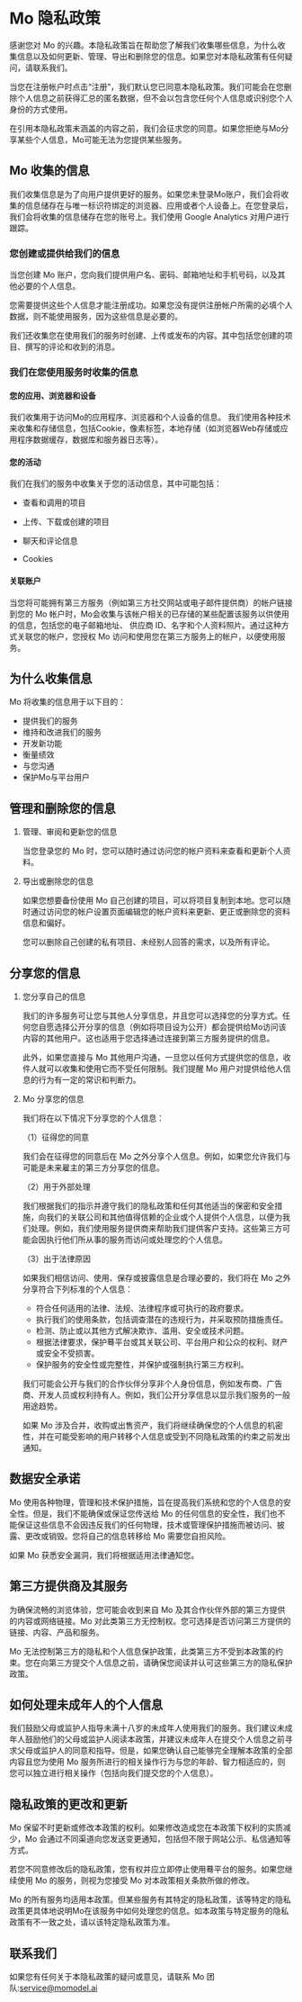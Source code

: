 # Mo 隐私政策
感谢您对 Mo 的兴趣。本隐私政策旨在帮助您了解我们收集哪些信息，为什么收集信息以及如何更新、管理、导出和删除您的信息。如果您对本隐私政策有任何疑问，请联系我们。

当您在注册帐户时点击“注册”，我们默认您已同意本隐私政策。我们可能会在您删除个人信息之前获得汇总的匿名数据，但不会以包含您任何个人信息或识别您个人身份的方式使用。

在引用本隐私政策未涵盖的内容之前，我们会征求您的同意。如果您拒绝与Mo分享某些个人信息，Mo可能无法为您提供某些服务。
## Mo 收集的信息
我们收集信息是为了向用户提供更好的服务。如果您未登录Mo账户，我们会将收集的信息储存在与唯一标识符绑定的浏览器、应用或者个人设备上。在您登录后，我们会将收集的信息储存在您的账号上。我们使用 Google Analytics 对用户进行跟踪。
### 您创建或提供给我们的信息
当您创建 Mo 账户，您向我们提供用户名、密码、邮箱地址和手机号码，以及其他必要的个人信息。

您需要提供这些个人信息才能注册成功。如果您没有提供注册帐户所需的必填个人数据，则不能使用服务，因为这些信息是必要的。

我们还收集您在使用我们的服务时创建、上传或发布的内容。其中包括您创建的项目、撰写的评论和收到的消息。
### 我们在您使用服务时收集的信息

#### 您的应用、浏览器和设备

我们收集用于访问Mo的应用程序、浏览器和个人设备的信息。
我们使用各种技术来收集和存储信息，包括Cookie，像素标签，本地存储（如浏览器Web存储或应用程序数据缓存，数据库和服务器日志等）。

#### 您的活动

我们在我们的服务中收集关于您的活动信息，其中可能包括：

- 查看和调用的项目

- 上传、下载或创建的项目

- 聊天和评论信息

- Cookies

#### 关联账户

当您将可能拥有第三方服务（例如第三方社交网站或电子邮件提供商）的帐户链接到您的 Mo 帐户时，Mo会收集与该帐户相关的已存储的某些配置该服务以供使用的信息，包括您的电子邮箱地址、
供应商 ID、名字和个人资料照片。通过这种方式关联您的帐户，您授权 Mo 访问和使用您在第三方服务上的帐户，以便使用服务。

## 为什么收集信息

Mo 将收集的信息用于以下目的：
- 提供我们的服务
- 维持和改进我们的服务
- 开发新功能
- 衡量绩效
- 与您沟通
- 保护Mo与平台用户

## 管理和删除您的信息

1. 管理、审阅和更新您的信息
   
   当您登录您的 Mo 时，您可以随时通过访问您的帐户资料来查看和更新个人资料。

2. 导出或删除您的信息
   
   如果您想要备份使用 Mo 自己创建的项目，可以将项目复制到本地。您可以随时通过访问您的帐户设置页面编辑您的帐户资料来更新、更正或删除您的资料信息和偏好。

   您可以删除自己创建的私有项目、未经别人回答的需求，以及所有评论。

## 分享您的信息

1. 您分享自己的信息

   我们的许多服务可让您与其他人分享信息，并且您可以选择您的分享方式。任何您自愿选择公开分享的信息（例如将项目设为公开）都会提供给Mo访问该内容的其他用户。这也适用于您选择通过连接到第三方服务提供的信息。

   此外，如果您直接与 Mo 其他用户沟通，一旦您以任何方式提供您的信息，收件人就可以收集和使用它而不受任何限制。我们提醒 Mo 用户对提供给他人信息的行为有一定的常识和判断力。

2. Mo 分享您的信息

   我们将在以下情况下分享您的个人信息：

   （1）征得您的同意

      我们会在征得您的同意后在 Mo 之外分享个人信息。例如，如果您允许我们与可能是未来雇主的第三方分享您的信息。

   （2）用于外部处理

     我们根据我们的指示并遵守我们的隐私政策和任何其他适当的保密和安全措施，向我们的关联公司和其他值得信赖的企业或个人提供个人信息，以便为我们处理。例如，我们使用服务提供商来帮助我们提供客户支持。这些第三方可能会因执行他们所从事的服务而访问或处理您的个人信息。

   （3）出于法律原因

     如果我们相信访问、使用、保存或披露信息是合理必要的，我们将在 Mo 之外分享符合下列标准的个人信息：

      - 符合任何适用的法律、法规、法律程序或可执行的政府要求。
      - 执行我们的使用条款，包括调查潜在的违规行为，并采取预防措施责任。
      - 检测、防止或以其他方式解决欺诈、滥用、安全或技术问题。
      - 根据法律要求，保护蓦平台或其关联公司、平台用户和公众的权利、财产或安全不受损害。
      - 保护服务的安全性或完整性，并保护或强制执行第三方权利。

      我们可能会公开与我们的合作伙伴分享非个人身份信息，例如发布商、广告商、开发人员或权利持有人。例如，我们公开分享信息以显示我们服务的一般用途趋势。

      如果 Mo 涉及合并，收购或出售资产，我们将继续确保您的个人信息的机密性，并在可能受影响的用户转移个人信息或受到不同隐私政策的约束之前发出通知。

## 数据安全承诺
Mo 使用各种物理，管理和技术保护措施，旨在提高我们系统和您的个人信息的安全性。但是，我们不能确保或保证您传送给 Mo 的任何信息的安全性，我们也不能保证这些信息不会因违反我们的任何物理，技术或管理保护措施而被访问、披露、更改或销毁。您将自己的信息转移给 Mo 需要您自担风险。

如果 Mo 获悉安全漏洞，我们将根据适用法律通知您。

## 第三方提供商及其服务
为确保流畅的浏览体验，您可能会收到来自 Mo 及其合作伙伴外部的第三方提供的内容或网络链接。Mo 对此类第三方无控制权。您可选择是否访问第三方提供的链接、内容、产品和服务。

Mo 无法控制第三方的隐私和个人信息保护政策，此类第三方不受到本政策的约束。您在向第三方提交个人信息之前，请确保您阅读并认可这些第三方的隐私保护政策。

## 如何处理未成年人的个人信息

我们鼓励父母或监护人指导未满十八岁的未成年人使用我们的服务。我们建议未成年人鼓励他们的父母或监护人阅读本政策，并建议未成年人在提交个人信息之前寻求父母或监护人的同意和指导。但是，如果您确认自己能够完全理解本政策的全部内容且您为使用 Mo 服务所进行的相关操作行为与您的年龄、智力相适应的，则您可以独立进行相关操作（包括向我们提交您的个人信息）。

## 隐私政策的更改和更新

Mo 保留不时更新或修改本政策的权利。如果修改造成您在本政策下权利的实质减少，Mo 会通过不同渠道向您发送变更通知，包括但不限于网站公示、私信通知等方式。

若您不同意修改后的隐私政策，您有权并应立即停止使用蓦平台的服务。如果您继续使用 Mo 的服务，则视为您接受 Mo 对本政策相关条款所做的修改。

Mo 的所有服务均适用本政策。但某些服务有其特定的隐私政策，该等特定的隐私政策更具体地说明Mo在该服务中如何处理您的信息。如本政策与特定服务的隐私政策有不一致之处，请以该特定隐私政策为准。

## 联系我们
如果您有任何关于本隐私政策的疑问或意见，请联系 Mo 团队:service@momodel.ai
